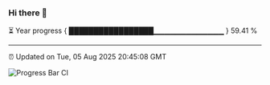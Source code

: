 ### Hi there 👋

⏳ Year progress { █████████████████▁▁▁▁▁▁▁▁▁▁▁▁▁ } 59.41 %

---

⏰ Updated on Tue, 05 Aug 2025 20:45:08 GMT

![Progress Bar CI](https://github.com/IshwaranRudhara/GIT-ACTION/workflows/Progress%20Bar%20CI/badge.svg)
